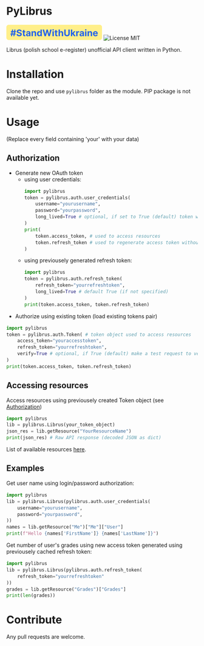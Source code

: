 # PyLibrus

[![Stand With Ukraine](https://raw.githubusercontent.com/vshymanskyy/StandWithUkraine/main/badges/StandWithUkraine.svg)](https://stand-with-ukraine.pp.ua)
![License MIT](https://img.shields.io/github/license/ChimekKoo/pylibrus)

Librus (polish school e-register) unofficial API client written in Python.

# Installation
Clone the repo and use `pylibrus` folder as the module.
PIP package is not available yet.

# Usage
(Replace every field containing 'your' with your data)
## Authorization
- Generate new OAuth token  
    - using user credentials:
        ```python
        import pylibrus
        token = pylibrus.auth.user_credentials(
            username="yourusername",
            password="yourpassword",
            long_lived=True # optional, if set to True (default) token will be valid for 24h, if set to False token will be valid for 3h
        )
        print(
            token.access_token, # used to access resources
            token.refresh_token # used to regenerate access token without user credentials
        )
        ```
    - using previousely generated refresh token:
        ```python
        import pylibrus
        token = pylibrus.auth.refresh_token(
            refresh_token="yourrefreshtoken",
            long_lived=True # default True (if not specified)
        )
        print(token.access_token, token.refresh_token)
        ```
- Authorize using existing token (load existing tokens pair)
```python
import pylibrus
token = pylibrus.auth.Token( # token object used to access resources
    access_token="youraccesstoken",
    refresh_token="yourrefreshtoken",
    verify=True # optional, if True (default) make a test request to verify is the access token valid
)
print(token.access_token, token.refresh_token)
```
## Accessing resources
Access resources using previousely created Token object (see [Authorization](#authorization))
```python
import pylibrus
lib = pylibrus.Librus(your_token_object)
json_res = lib.getResource("YourResourceName")
print(json_res) # Raw API response (decoded JSON as dict)
```
List of available resources [here](resources.txt).
## Examples
Get user name using login/password authorization:
```python
import pylibrus
lib = pylibrus.Librus(pylibrus.auth.user_credentials(
    username="yourusername",
    password="yourpassword",
))
names = lib.getResource("Me")["Me"]["User"]
print(f"Hello {names['FirstName']} {names['LastName']}")
```
Get number of user's grades using new access token generated using previousely cached refresh token:
```python
import pylibrus
lib = pylibrus.Librus(pylibrus.auth.refresh_token(
    refresh_token="yourrefreshtoken"
))
grades = lib.getResource("Grades")["Grades"]
print(len(grades))
```
# Contribute
Any pull requests are welcome.
